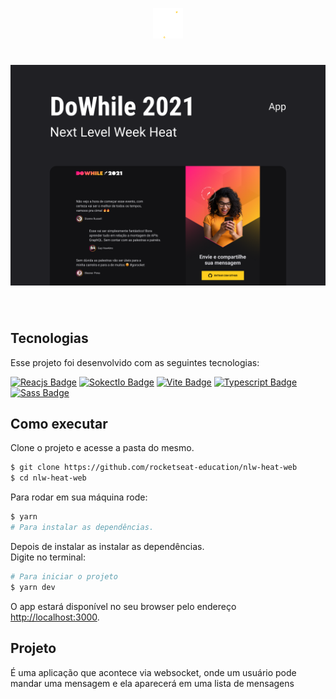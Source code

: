 <p align="center">
  <img alt="DoWhile" src="./src/assets/seal.svg" width="48px">
</p>

<h1 align="center">
    <img alt="DoWhile" src=".github/images/Capa.png" width="800px"/>
</h1>

<br>

## Tecnologias

Esse projeto foi desenvolvido com as seguintes tecnologias:

[![Reacjs Badge](https://img.shields.io/badge/React-20232A?style=for-the-badge&logo=react&logoColor=61DAFB)](https://en.reactjs.org/)
[![SokectIo Badge](https://img.shields.io/badge/Socket.io-010101?&style=for-the-badge&logo=Socket.io&logoColor=white)](https://socket.io/)
[![Vite Badge](https://img.shields.io/badge/Vite-B73BFE?style=for-the-badge&logo=vite&logoColor=FFD62E)](https://vitejs.dev/)
[![Typescript Badge](https://img.shields.io/badge/TypeScript-007ACC?style=for-the-badge&logo=typescript&logoColor=white)](https://www.typescriptlang.org/)
[![Sass Badge](https://img.shields.io/badge/Sass-CC6699?style=for-the-badge&logo=sass&logoColor=white)](https://sass-lang.com/)

## Como executar

Clone o projeto e acesse a pasta do mesmo.

```bash
$ git clone https://github.com/rocketseat-education/nlw-heat-web
$ cd nlw-heat-web
```

Para rodar em sua máquina rode:

```bash
$ yarn
# Para instalar as dependências.
```

Depois de instalar as instalar as dependências.\
Digite no terminal:

```bash
# Para iniciar o projeto
$ yarn dev
```

O app estará disponível no seu browser pelo endereço [http://localhost:3000](http://localhost:3000).

## Projeto

É uma aplicação que acontece via websocket, onde um usuário pode mandar uma mensagem e ela aparecerá em uma lista de mensagens
